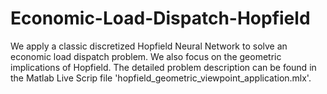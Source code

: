 # Economic-Load-Dispatch-Hopfield
We apply a classic discretized Hopfield Neural Network to solve an economic load dispatch problem. We also focus on the geometric implications of Hopfield. 
The detailed problem description can be found in the Matlab Live Scrip file 'hopfield_geometric_viewpoint_application.mlx'. 
